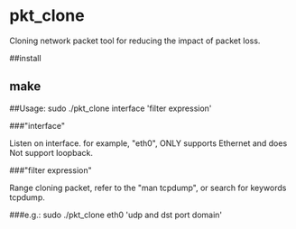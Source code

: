 pkt_clone
=========

Cloning network packet tool for reducing the impact of packet loss. 


##install

make
--------


##Usage: sudo ./pkt_clone interface 'filter expression'

###"interface"

Listen on interface. for example, "eth0", ONLY supports Ethernet and does Not support loopback.

###"filter expression"

Range cloning packet, refer to the "man tcpdump", or search for keywords tcpdump.

###e.g.: sudo ./pkt_clone eth0 'udp and dst port domain'
